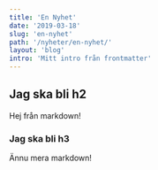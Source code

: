 ```yaml
---
title: 'En Nyhet'
date: '2019-03-18'
slug: 'en-nyhet'
path: '/nyheter/en-nyhet/'
layout: 'blog'
intro: 'Mitt intro från frontmatter'
---
```


## Jag ska bli h2

Hej från markdown!

### Jag ska bli h3

Ännu mera markdown!
